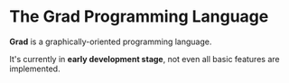 # The Grad Programming Language

**Grad** is a graphically-oriented programming language.

It's currently in **early development stage**, not even all basic features are implemented.
